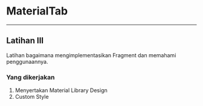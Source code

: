 # MaterialTab

---
## Latihan III
Latihan bagaimana mengimplementasikan Fragment dan memahami penggunaannya.

### Yang dikerjakan

1. Menyertakan Material Library Design
2. Custom Style
